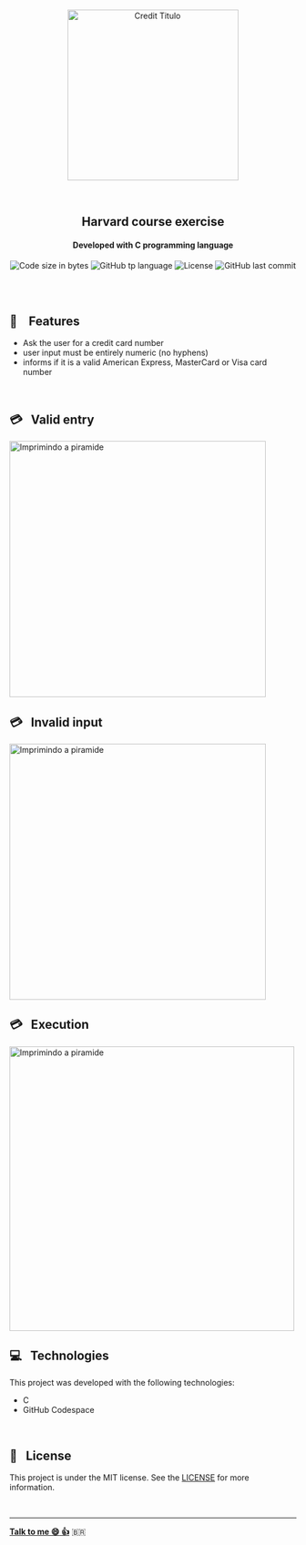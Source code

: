 
<p align="center">
<br>
  <img  width="300px" alt="Credit Titulo" src="https://res.cloudinary.com/dxijjbby3/image/upload/v1665761963/CREDIT/ocr-a-becker__1_-removebg-preview_vg0jsk.png"/>
</p>
<br>
  <h2 align="center">
      Harvard course exercise
<br>
  </h2>
  <h4 align="center">Developed with C programming language</h4>
  <p align="center">
  <img alt="Code size in bytes" src="https://img.shields.io/github/languages/code-size/larissayasmim/credit-c?color=black">
  <img alt="GitHub tp language" src="https://img.shields.io/github/languages/top/larissayasmim/credit-c?color=yellow">
  <img alt="License" src="https://img.shields.io/badge/license-MIT-%2304D361?color=black">
  <img alt="GitHub last commit" src="https://img.shields.io/github/last-commit/larissayasmim/credit-c?color=yellow">
</p>
<br>
<br>

## :gem: &nbsp;&nbsp; Features
- Ask the user for a credit card number
- user input must be entirely numeric (no hyphens)
- informs if it is a valid American Express, MasterCard or Visa card number
<br>

## :credit_card: &nbsp; Valid entry
<img align="center" height="auto" width="450" alt="Imprimindo a piramide" src="https://res.cloudinary.com/dxijjbby3/image/upload/v1665762880/CREDIT/credit1_gb8zoc.png"/>
<br>

## :credit_card: &nbsp; Invalid input
<img align="center" height="auto" width="450" alt="Imprimindo a piramide" src="https://res.cloudinary.com/dxijjbby3/image/upload/v1665762884/CREDIT/credit2_v5m1ox.png"/>
<br>

## :credit_card: &nbsp; Execution
<img align="center" height="auto" width="500" alt="Imprimindo a piramide" src="https://res.cloudinary.com/dxijjbby3/image/upload/v1665763818/CREDIT/creditvideo_online-video-cutter.com_y5ecvi.gif"/>
<br>

## :computer:  &nbsp; Technologies
This project was developed with the following technologies:

- C
-  GitHub Codespace

<br>

## :page_with_curl: &nbsp; License
This project is under the MIT license. See the [LICENSE](https://github.com/larissayasmim/mario-easy-c/blob/main/LICENSE) for more information.

<br>

---

**[Talk to me :smile:&nbsp;:thumbsup:](https://www.linkedin.com/in/larissayasmimpa)** <span>&#x1f1e7;&#x1f1f7;</span>


